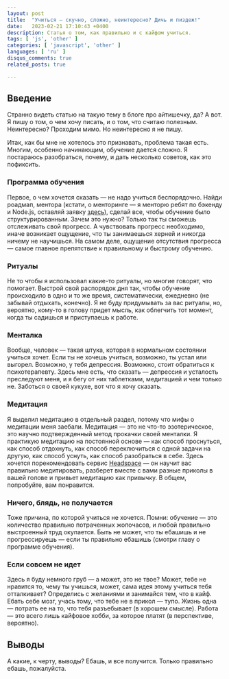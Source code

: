 ```yaml
---
layout: post
title:  "Учиться — скучно, сложно, неинтересно? Дичь и пиздеж!"
date:   2023-02-21 17:10:43 +0400
description: Статья о том, как правильно и с кайфом учиться.
tags: [ 'js', 'other' ]
categories: [ 'javascript', 'other' ]
languages: [ 'ru' ]
disqus_comments: true
related_posts: true

---
```


## Введение

Странно видеть статью на такую тему в блоге про айтишечку, да? А вот. Я пишу о том, о чем хочу писать, и о том, что считаю полезным. Неинтересно? Проходим мимо. Но неинтересно я не пишу.

Итак, как бы мне не хотелось это признавать, проблема такая есть. Многим, особенно начинающим, обучение дается сложно. Я постараюсь разобраться, почему, и дать несколько советов, как это пофиксить.

### Программа обучения

Первое, о чем хочется сказать — не надо учиться беспорядочно. Найди роадмап, ментора (кстати, о менторинге — я менторю ребят по бэкенду и Node.js, оставляй заявку [здесь](https://sptm.dev/teaching/)), сделай все, чтобы обучение было структурированным. Зачем это нужно? Только так ты сможешь отслеживать свой прогресс. А чувствовать прогресс необходимо, иначе возникает ощущение, что ты занимаешься херней и никогда ничему не научишься. На самом деле, ощущение отсутствия прогресса — самое главное препятствие к правильному и быстрому обучению.

### Ритуалы

Не то чтобы я использовал какие-то ритуалы, но многие говорят, что помогает. Выстрой свой распорядок дня так, чтобы обучение происходило в одно и то же время, систематически, ежедневно (не забывай отдыхать, конечно). Я не буду придумывать за вас ритуалы, но, вероятно, кому-то в голову придет мысль, как облегчить тот момент, когда ты садишься и приступаешь к работе.

### Менталка

Вообще, человек — такая штука, которая в нормальном состоянии учиться хочет. Если ты не хочешь учиться, возможно, ты устал или выгорел. Возможно, у тебя депрессия. Возможно, стоит обратиться к психотерапевту. Здесь мне есть, что сказать — депрессия и усталость преследуют меня, и я бегу от них таблетками, медитацией и чем только не. Заботься о своей кукухе, вот что я хочу сказать.

### Медитация

Я выделил медитацию в отдельный раздел, потому что мифы о медитации меня заебали. Медитация — это не что-то эзотерическое, это научно подтвержденный метод прокачки своей менталки. Я практикую медитацию на постоянной основе — как способ проснуться, как способ отдохнуть, как способ переключиться с одной задачи на другую, как способ уснуть, как способ разобраться в себе. Здесь хочется порекомендовать сервис [Headspace](http://headspace.com) — он научит вас правильно медитировать, разберет вместе с вами разные приколы в вашей голове и привьет медитацию как привычку. В общем, попробуйте, вам понравится.

### Ничего, блядь, не получается

Тоже причина, по которой учиться не хочется. Помни: обучение — это количество правильно потраченных жопочасов, и любой правильно выстроенный труд окупается. Быть не может, что ты ебашишь и не прогрессируешь — если ты правильно ебашишь (смотри главу о программе обучения).

### Если совсем не идет

Здесь я буду немного груб — а может, это не твое? Может, тебе не нравится то, чему ты учишься, может, сама идея этому учиться тебя отталкивает? Определись с желаниями и занимайся тем, что в кайф. Ебать себе мозг, учась тому, что тебе не в прикол — тупо. Жизнь одна — потрать ее на то, что тебя разъебывает (в хорошем смысле). Работа — это всего лишь кайфовое хобби, за которое платят (в перспективе, вероятно).

## Выводы

А какие, к черту, выводы? Ебашь, и все получится. Только правильно ебашь, пожалуйста.
